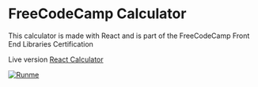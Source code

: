 # FreeCodeCamp Calculator

This calculator is made with React and is part of the FreeCodeCamp Front End Libraries Certification

Live version [React Calculator](https://fcc-react-calculator.netlify.com/)

[![Runme](https://runme.io/static/button.svg)](https://runme.io/run?app_id=45af8776-0489-4c4f-b290-96c052a65360)
